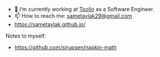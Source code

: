 - 🔭 I’m currently working at [Toolio](https://toolio.com) as a Software Engineer.
- 📫 How to reach me: sametaylak29@gmail.com
- https://sametaylak.github.io/

Notes to myself:
- https://github.com/sirupsen/napkin-math
